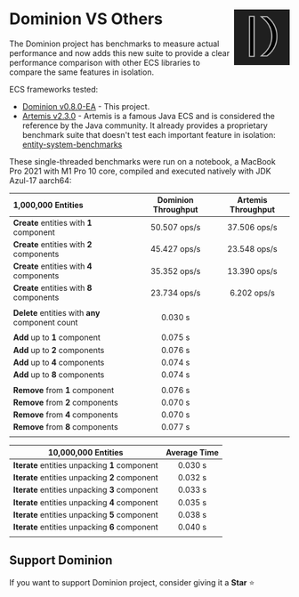 # <img src="https://raw.githubusercontent.com/dominion-dev/dominion-dev.github.io/main/dominion-logo-square.png" align="right" width="100"> Dominion VS Others

The Dominion project has benchmarks to measure actual performance and now adds this new suite to provide a clear
performance comparison with other ECS libraries to compare the same features in isolation.

ECS frameworks tested:

* [Dominion v0.8.0-EA](https://github.com/dominion-dev/dominion-ecs-java) - This project.
* [Artemis v2.3.0](https://github.com/junkdog/artemis-odb) - Artemis is a famous Java ECS and is considered the
  reference by the Java community. It already provides a proprietary benchmark suite that doesn't test each important
  feature in isolation: [entity-system-benchmarks](https://github.com/junkdog/entity-system-benchmarks)

These single-threaded benchmarks were run on a notebook, a MacBook Pro 2021 with M1 Pro 10 core, compiled and executed
natively with JDK Azul-17 aarch64:

| 1,000,000 Entities                               | Dominion Throughput | Artemis Throughput |
|:-------------------------------------------------|:-------------------:|:------------------:|
| **Create** entities with **1** component         |    50.507 ops/s     |    37.506 ops/s    |
| **Create** entities with **2** components        |    45.427 ops/s     |    23.548 ops/s    |
| **Create** entities with **4** components        |    35.352 ops/s     |    13.390 ops/s    |
| **Create** entities with **8** components        |    23.734 ops/s     |    6.202 ops/s     |
|                                                  |                     |                    |
| **Delete** entities with **any** component count |       0.030 s       |                    |
|                                                  |                     |                    |
| **Add** up to **1** component                    |       0.075 s       |                    |
| **Add** up to **2** components                   |       0.076 s       |                    |
| **Add** up to **4** components                   |       0.074 s       |                    |
| **Add** up to **8** components                   |       0.074 s       |                    |
|                                                  |                     |                    |
| **Remove** from **1** component                  |       0.076 s       |                    |
| **Remove** from **2** components                 |       0.070 s       |                    |
| **Remove** from **4** components                 |       0.070 s       |                    |
| **Remove** from **8** components                 |       0.077 s       |                    |
|                                                  |                     |                    |

| 10,000,000 Entities                            | Average Time |
|------------------------------------------------|:------------:|
| **Iterate** entities unpacking **1** component |   0.030 s    |
| **Iterate** entities unpacking **2** component |   0.032 s    |
| **Iterate** entities unpacking **3** component |   0.033 s    |
| **Iterate** entities unpacking **4** component |   0.035 s    |
| **Iterate** entities unpacking **5** component |   0.038 s    |
| **Iterate** entities unpacking **6** component |   0.040 s    |
|                                                |              |

## Support Dominion

If you want to support Dominion project, consider giving it a **Star** ⭐️
